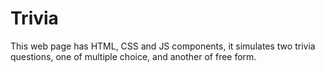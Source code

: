# Trivia
This web page has HTML, CSS and JS components, it simulates two trivia questions, one of multiple choice, and another of free form. 
